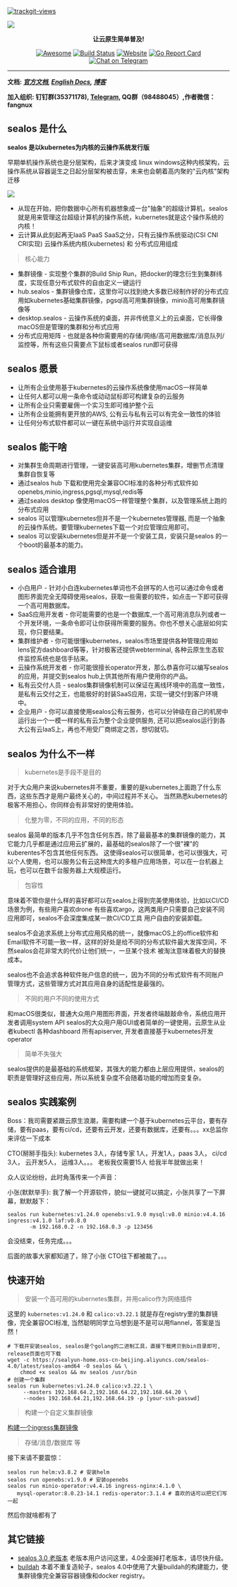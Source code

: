 <a href="https://trackgit.com">
  <img src="https://us-central1-trackgit-analytics.cloudfunctions.net/token/ping/kexrkhvqjlzkdiap4zke" alt="trackgit-views" />
</a>

![](https://socialify.git.ci/fanux/sealos/image?description=1&font=Source%20Code%20Pro&forks=1&language=1&pattern=Charlie%20Brown&stargazers=1&theme=Light)

<div align="center">
  <p>
    <b>让云原生简单普及!</b>
  </p>
  <p>

  [![Awesome](https://cdn.rawgit.com/sindresorhus/awesome/d7305f38d29fed78fa85652e3a63e154dd8e8829/media/badge.svg)](https://github.com/labring/sealos)
  [![Build Status](https://github.com/labring/sealos/actions/workflows/release.yml/badge.svg)](https://github.com/labring/sealos/actions)
  [![Website](https://img.shields.io/website?url=https%3A%2F%2Fpostwoman.io&logo=Postwoman)](https://sealyun.com)
  [![Go Report Card](https://goreportcard.com/badge/github.com/labring/sealos)](https://goreportcard.com/report/github.com/labring/sealos)
  [![Chat on Telegram](https://img.shields.io/badge/chat-Telegram-blueviolet?logo=Telegram)](https://t.me/gsealyun)

  </p>
</div>

---

**文档: _[官方文档](https://www.sealyun.com), [English Docs](/README_en.md), [博客](https://fuckcloudnative.io)_**

**加入组织: 钉钉群(35371178), [Telegram](https://t.me/gsealyun), QQ群（98488045）,作者微信：fangnux** 

## sealos 是什么

**sealos 是以kubernetes为内核的云操作系统发行版**

早期单机操作系统也是分层架构，后来才演变成 linux windows这种内核架构，云操作系统从容器诞生之日起分层架构被击穿，未来也会朝着高内聚的"云内核"架构迁移

![](https://user-images.githubusercontent.com/8912557/162092037-82b1fc5b-cf55-4224-8266-c1c6a989a602.png)

* 从现在开始，把你数据中心所有机器想象成一台"抽象"的超级计算机，sealos就是用来管理这台超级计算机的操作系统，kubernetes就是这个操作系统的内核！
* 云计算从此刻起再无IaaS PaaS SaaS之分，只有云操作系统驱动(CSI CNI CRI实现) 云操作系统内核(kubernetes) 和 分布式应用组成

> 核心能力

* 集群镜像 - 实现整个集群的Build Ship Run，把docker的理念衍生到集群纬度，实现任意分布式软件的自由定义一键运行
* hub.sealos - 集群镜像仓库，这里你可以找到绝大多数已经制作好的分布式应用如kubernetes基础集群镜像，pgsql高可用集群镜像，minio高可用集群镜像等
* desktop.sealos - 云操作系统的桌面，并非传统意义上的云桌面，它长得像macOS但是管理的集群和分布式应用
* 分布式应用矩阵 - 也就是各种你需要用的存储/网络/高可用数据库/消息队列/监控等，所有这些只需要点下鼠标或者sealos run即可获得

## sealos 愿景

* 让所有企业使用基于kubernetes的云操作系统像使用macOS一样简单
* 让任何人都可以用一条命令或动动鼠标即可构建复杂的云服务
* 让所有企业只需要雇佣一个实习生即可维护整个云
* 让所有企业能拥有更开放的AWS, 公有云与私有云可以有完全一致性的体验
* 让任何分布式软件都可以一键在系统中运行并实现自运维

## sealos 能干啥

* 对集群生命周期进行管理，一键安装高可用kubernetes集群，增删节点清理集群自恢复等
* 通过sealos hub 下载和使用完全兼容OCI标准的各种分布式软件如openebs,minio,ingress,pgsql,mysql,redis等
* 通过sealos desktop 像使用macOS一样管理整个集群，以及管理系统上跑的分布式应用
* sealos 可以管理kubernetes但并不是一个kubernetes管理器, 而是一个抽象的云操作系统。要管理kubernetes下载一个对应管理应用即可。
* sealos 可以安装kubernetes但是并不是一个安装工具，安装只是sealos 的一个boot的最基本的能力。

## sealos 适合谁用

* 小白用户 - 针对小白连kubernetes单词也不会拼写的人也可以通过命令或者图形界面完全无障碍使用sealos，获取一些需要的软件，如点击一下即可获得一个高可用数据库。
* SaaS应用开发者 - 你可能需要的也是一个数据库,一个高可用消息队列或者一个开发环境，一条命令即可让你获得所需要的服务。你也不想关心底层如何实现，你只要结果。
* 集群维护者 - 你可能很懂kubernetes，sealos市场里提供各种管理应用如lens官方dashboard等等，针对极客还提供webterminal, 各种云原生生态软件监控系统也是信手拈来。
* 云操作系统开发者 - 你可能很擅长operator开发，那么恭喜你可以编写sealos的应用，并提交到sealos hub上供其他所有用户使用你的产品。
* 私有云交付人员 - sealos集群镜像机制可以保证在离线环境中的高度一致性，是私有云交付之王，也能极好的封装SaaS应用，实现一键交付到客户环境中。
* 企业用户 - 你可以直接使用sealos公有云服务，也可以分钟级在自己的机房中运行出一个一模一样的私有云为整个企业提供服务, 还可以把sealos运行到各大公有云IaaS上，再也不用受厂商绑定之苦，想切就切。

## sealos 为什么不一样

> kubernetes是手段不是目的

对于大众用户来说kubernetes并不重要，重要的是kubernetes上面跑了什么东西，这些东西才是用户最终关心的，中间过程并不关心。
当然熟悉kubernetes的极客不用担心，你同样会有非常好的使用体验。

> 化整为零，不同的应用，不同的形态

sealos 最简单的版本几乎不包含任何东西，除了最最基本的集群镜像的能力，其它能力几乎都是通过应用云扩展的，最基础的sealos除了一个很"裸"的kuberentes不包含其他任何东西。
这使得sealos可以很简单，也可以很强大，可以个人使用，也可以服务公有云这种庞大的多租户应用场景，可以在一台机器上玩，也可以在数千台服务器上大规模运行。

> 包容性

意味着不管你是什么样的喜好都可以在sealos上得到完美使用体验，比如以CI/CD场景为例，有些用户喜欢drone 有些喜欢argo，这两类用户只需要自己安装不同应用即可，sealos不会深度集成某一款CI/CD工具
用户自由的安装卸载。

sealos不会追求系统上分布式应用风格的统一，就像macOS上的office软件和Email软件不可能一致一样，这样的好处是给不同的分布式软件最大发挥空间，不然sealos会花非常大的代价让他们统一，一旦某个技术
被淘汰意味着极大的替换成本。

sealos也不会追求各种软件账户信息的统一，因为不同的分布式软件有不同账户管理方式，这些管理方式对其应用自身的适配性是最强的。

> 不同的用户不同的使用方式

和macOS很类似，普通大众用户用图形界面，开发者终端敲敲命令，系统应用开发者调用system API
sealos的大众用户用GUI或者简单的一键使用，云原生从业者kubectl 各种dashboard 所有apiserver, 开发者直接基于kubernetes开发operator

> 简单不失强大

sealos提供的是最基础的系统框架，其强大的能力都由上层应用提供，sealos的职责是管理好这些应用，所以系统复杂度不会随着功能的增加而变复杂。

## sealos 实践案例

Boss：我司需要紧跟云原生浪潮，需要构建一个基于kubernetes云平台，要有存储，要有paas，要有ci/cd，还要有云开发，还要有数据库，还要有。。。xx总监你来评估一下成本

CTO(掰掰手指头): kubernetes 3人，存储专家 1人，开发1人，paas 3人， ci/cd 3人， 云开发5人， 运维3人。。。  老板我仅需要15人 给我半年就做出来！

众人议论纷纷，此时角落传来一个声音：

小张(默默举手): 我了解一个开源软件，貌似一键就可以搞定，小张共享了一下屏幕，默默敲下：

```shell script
sealos run kubernetes:v1.24.0 openebs:v1.9.0 mysql:v8.0 minio:v4.4.16 ingress:v4.1.0 laf:v0.8.0
       -m 192.168.0.2 -n 192.168.0.3 -p 123456
```

会没结束，任务完成。。。

后面的故事大家都知道了，除了小张 CTO往下都被裁了。。。

## 快速开始

> 安装一个高可用的kubernetes集群，并用calico作为网络插件

这里的 `kubernetes:v1.24.0` 和 `calico:v3.22.1` 就是存在registry里的集群镜像，完全兼容OCI标准, 当然聪明同学立马想到是不是可以用flannel，答案是当然！

```shell script
# 下载并安装sealos, sealos是个golang的二进制工具，直接下载拷贝到bin目录即可, release页面也可下载
wget -c https://sealyun-home.oss-cn-beijing.aliyuncs.com/sealos-4.0/latest/sealos-amd64 -O sealos && \
    chmod +x sealos && mv sealos /usr/bin
# 创建一个集群
sealos run kubernetes:v1.24.0 calico:v3.22.1 \
     --masters 192.168.64.2,192.168.64.22,192.168.64.20 \
     --nodes 192.168.64.21,192.168.64.19 -p [your-ssh-passwd]
```

> 构建一个自定义集群镜像

[构建一个ingress集群镜像](https://github.com/labring/sealos/blob/main/docs/4.0/build-example-ingress-helm.md)

> 存储/消息/数据库 等

接下来请不要震惊：

```shell script
sealos run helm:v3.8.2 # 安装helm
sealos run openebs:v1.9.0 # 安装openebs
sealos run minio-operator:v4.4.16 ingress-nginx:4.1.0 \
   mysql-operator:8.0.23-14.1 redis-operator:3.1.4 # 喜欢的话可以把它们写一起
```

然后你就啥都有了

## 其它链接

* [sealos 3.0 老版本](https://github.com/labring/sealos/tree/release-v3.3.9#readme) 老版本用户访问这里，4.0全面掉打老版本，请尽快升级。
* [buildah](https://github.com/containers/buildah) 本着不重复造轮子，sealos 4.0中使用了大量buildah的构建能力，使集群镜像完全兼容容器镜像和docker registry。

